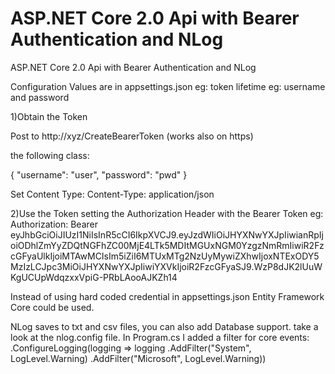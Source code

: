 # ASP.NET Core 2.0 Api with Bearer Authentication and NLog
ASP.NET Core 2.0 Api with Bearer Authentication and NLog

Configuration Values are in appsettings.json
eg: token lifetime
eg: username and password


1)Obtain the Token

Post to http://xyz/CreateBearerToken (works also on https)

the following class:

{
	"username": "user",
	"password": "pwd"
}

Set Content Type: Content-Type: application/json

2)Use the Token setting the Authorization Header with the Bearer Token
eg: Authorization: Bearer eyJhbGciOiJIUzI1NiIsInR5cCI6IkpXVCJ9.eyJzdWIiOiJHYXNwYXJpIiwianRpIjoiODhlZmYyZDQtNGFhZC00MjE4LTk5MDItMGUxNGM0YzgzNmRmIiwiR2FzcGFyaUlkIjoiMTAwMCIsIm5iZiI6MTUxMTg2NzUyMywiZXhwIjoxNTExODY5MzIzLCJpc3MiOiJHYXNwYXJpIiwiYXVkIjoiR2FzcGFyaSJ9.WzP8dJK2lUuWKgUCUpWdqzxxVpiG-PRbLAooAJKZh14


Instead of using hard coded credential in appsettings.json
Entity Framework Core could be used.

NLog saves to txt and csv files, you can also add Database support.
take a look at the nlog.config file.
In Program.cs I added a filter for core events:
.ConfigureLogging(logging =>
                    logging
                        .AddFilter("System", LogLevel.Warning)
                        .AddFilter("Microsoft", LogLevel.Warning))
